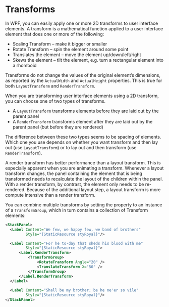 # Transforms

In WPF, you can easily apply one or more 2D transforms to user interface elements. A transform is a mathematical function applied to a user interface element that does one or more of the following:

- Scaling Transform – make it bigger or smaller
- Rotate Transform – spin the element around some point
- Translates the element – move the element up/down/left/right
- Skews the element – tilt the element, e.g. turn a rectangular element into a rhomboid

Transforms do not change the values of the original element’s dimensions, as reported by the `ActualWidth` and `ActualHeight` properties. This is true for both `LayoutTransform` and `RenderTransform`.

When you are transforming user interface elements using a 2D transform, you can choose one of two types of transforms.

- A `LayoutTransform` transforms elements before they are laid out by the parent panel
- A `RenderTransform` transforms element after they are laid out by the parent panel (but before they are rendered)

The difference between these two types seems to be spacing of elements. Which one you use depends on whether you want transform and then lay out (use `LayoutTransform`) or to lay out and then transform (use `RenderTransform`). 

A render transform has better performance than a layout transform. This is especially apparent when you are animating a transform. Whenever a layout transform changes, the panel containing the element that is being transformed needs to recalculate the layout of the children within the panel. With a render transform, by contrast, the element only needs to be re-rendered. Because of the additional layout step, a layout transform is more compute intensive than a render transform.

You can combine multiple transforms by setting the property to an instance of a `TransformGroup`, which in turn contains a collection of Transform elements:

```xml
<StackPanel>
  <Label Content="We few, we happy few, we band of brothers" 
		 Style="{StaticResource styRoyal}"/>

  <Label Content="For he to-day that sheds his blood with me"
		 Style="{StaticResource styRoyal}">
	  <Label.RenderTransform>
		  <TransformGroup>
			  <RotateTransform Angle="20" />
			  <TranslateTransform X="50" />
		  </TransformGroup>
	  </Label.RenderTransform>
  </Label>
  
  <Label Content="Shall be my brother; be he ne'er so vile"
		 Style="{StaticResource styRoyal}"/>
</StackPanel>
```
<!--stackedit_data:
eyJoaXN0b3J5IjpbLTExODM3OTczNjddfQ==
-->